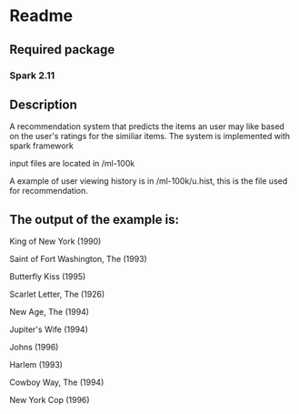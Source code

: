 # Readme

## Required package

### Spark 2.11

## Description
A recommendation system that predicts the items an user may like based on the user's ratings for the similiar items. The system is implemented with spark framework

input files are located in /ml-100k

A example of user viewing history is in /ml-100k/u.hist, this is the file used for recommendation.

## The output of the example is:

 King of New York (1990)

 Saint of Fort Washington, The (1993)

 Butterfly Kiss (1995)

 Scarlet Letter, The (1926)

 New Age, The (1994)

 Jupiter's Wife (1994)

 Johns (1996)

 Harlem (1993)

 Cowboy Way, The (1994)

 New York Cop (1996)

 